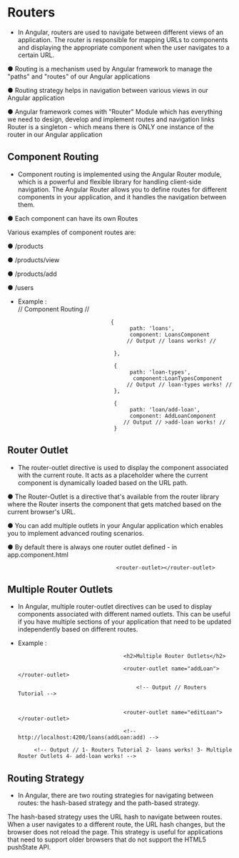 # Routers


- In Angular, routers are used to navigate between different views of an application. The router is responsible for mapping URLs to components and displaying the appropriate component when the user navigates to a certain URL.



● Routing is a mechanism used by Angular framework to manage the "paths" and
"routes" of our Angular applications

● Routing strategy helps in navigation between various views in our Angular
application

● Angular framework comes with "Router" Module which has everything we need to
design, develop and implement routes and navigation links
Router is a singleton - which means there is ONLY one instance of the router in
our Angular application


##  Component Routing

- Component routing is implemented using the Angular Router module, which is a powerful and flexible library for handling client-side navigation. The Angular Router allows you to define routes for different components in your application, and it handles the navigation between them.

● Each component can have its own Routes

Various examples of component routes are:

● /products

● /products/view

● /products/add

● /users

- Example :  
                                       // Component Routing //

                                   {
                                         path: 'loans',
                                         component: LoansComponent
                                        // Output // loans works! //
   
                                    },

                                    {
                                         path: 'loan-types',
                                          component:LoanTypesComponent
                                        // Output // loan-types works! //
                                    },

                                    {
                                         path: 'loan/add-loan',
                                         component: AddLoanComponent
                                       // Output // >add-loan works! //
                                    }
   




## Router Outlet
  
- The router-outlet directive is used to display the component associated with the current route. It acts as a placeholder where the current component is dynamically loaded based on the URL path.


● The Router-Outlet is a directive that's available from the router library where the
Router inserts the component that gets matched based on the current browser's
URL.

● You can add multiple outlets in your Angular application which enables you to
implement advanced routing scenarios.

● By default there is always one router outlet defined - in app.component.html
 
            
                                      <router-outlet></router-outlet>          




## Multiple Router Outlets

- In Angular, multiple router-outlet directives can be used to display components associated with different named outlets. This can be useful if you have multiple sections of your application that need to be updated independently based on different routes.


- Example : 
                                      
                                     

                                       <h2>Multiple Router Outlets</h2>

                                       <router-outlet name="addLoan"></router-outlet>

                                           <!-- Output // Routers Tutorial -->


                                       <router-outlet name="editLoan"></router-outlet>

                                       <!-- http://localhost:4200/loans(addLoan:add) --> 

           <!-- Output // 1- Routers Tutorial 2- loans works! 3- Multiple Router Outlets 4- add-loan works! -->







## Routing Strategy

- In Angular, there are two routing strategies for navigating between routes: the hash-based strategy and the path-based strategy.

The hash-based strategy uses the URL hash to navigate between routes. When a user navigates to a different route, the URL hash changes, but the browser does not reload the page. This strategy is useful for applications that need to support older browsers that do not support the HTML5 pushState API.

